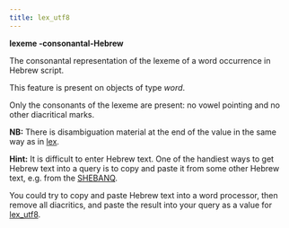 ```yaml
---
title: lex_utf8
---
```


**lexeme -consonantal-Hebrew**


The consonantal representation of the lexeme of a word occurrence in Hebrew script.

This feature is present on objects of type *word*.

Only the consonants of the lexeme are present: no vowel pointing and no other diacritical marks.

**NB:**
There is disambiguation material at the end of the value in the same way as in [lex](lex).

**Hint:**
It is difficult to enter Hebrew text. One of the handiest ways to get Hebrew text into a query is to copy and paste it
from some other Hebrew text, e.g. from the [SHEBANQ](https://shebanq.ancient-data.org).

You could try to copy and paste Hebrew text into a word processor, then remove all diacritics, and paste the result into
your query as a value for [lex_utf8](lex_utf8).


